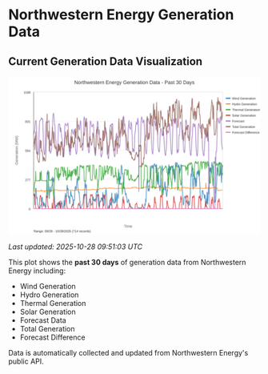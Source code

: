 # Northwestern Energy Generation Data

## Current Generation Data Visualization

![Northwestern Energy Generation Data](images/nwe_generation_plot.svg)

*Last updated: 2025-10-28 09:51:03 UTC*

This plot shows the **past 30 days** of generation data from Northwestern Energy including:
- Wind Generation
- Hydro Generation  
- Thermal Generation
- Solar Generation
- Forecast Data
- Total Generation
- Forecast Difference

Data is automatically collected and updated from Northwestern Energy's public API.

